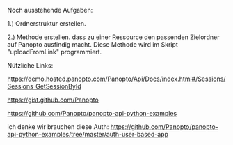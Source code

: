 Noch ausstehende Aufgaben:


1.) Ordnerstruktur erstellen.

2.) Methode erstellen. dass zu einer Ressource den passenden Zielordner auf Panopto ausfindig macht.
    Diese Methode wird im Skript "uploadFromLink" programmiert.


Nützliche Links:

https://demo.hosted.panopto.com/Panopto/Api/Docs/index.html#/Sessions/Sessions_GetSessionById

https://gist.github.com/Panopto

https://github.com/Panopto/panopto-api-python-examples

ich denke wir brauchen diese Auth: https://github.com/Panopto/panopto-api-python-examples/tree/master/auth-user-based-app
